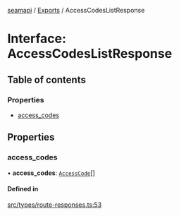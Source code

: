 [seamapi](../README.md) / [Exports](../modules.md) / AccessCodesListResponse

# Interface: AccessCodesListResponse

## Table of contents

### Properties

- [access\_codes](AccessCodesListResponse.md#access_codes)

## Properties

### access\_codes

• **access\_codes**: [`AccessCode`](AccessCode.md)[]

#### Defined in

[src/types/route-responses.ts:53](https://github.com/hello-seam/seamapi-javascript/blob/main/src/types/route-responses.ts#L53)

